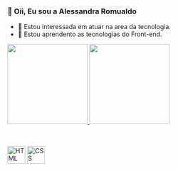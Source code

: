 ### 👋 Oii, Eu sou a Alessandra Romualdo
- 👀 Estou interessada em atuar na area da tecnologia.
- 🌱 Estou aprendento as tecnologias do Front-end.

<div>
  <a href="https://github.com/alessandraromualdo">
  <img height="180em" src="https://github-readme-stats.vercel.app/api?username=alessandraromualdo&show_icons=true&theme=synthwave&include_allcomnits=true&count_private=true"/>
  <img height="180em" src="https://github-readme-stats.vercel.app/api/top-langs/?username=alessandraromualdo&layout=compact&langs_count=16&theme=synthwave"/> 
</div>
  
  ##
  
<div style="display: inline-block"><br>
  <img align="center" alt="HTML" height="40" width="40" src="https://cdn.jsdelivr.net/gh/devicons/devicon/icons/html5/html5-original-wordmark.svg" />
  <img align="center" alt="CSS" height="40" width="40" src="https://cdn.jsdelivr.net/gh/devicons/devicon/icons/css3/css3-original-wordmark.svg" />
</div>
  
  ##
        
